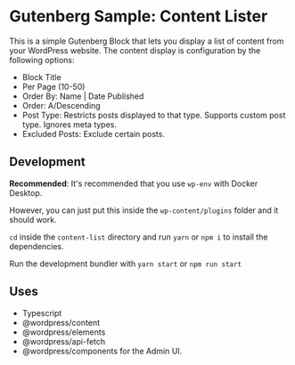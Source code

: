 # Gutenberg Sample: Content Lister

This is a simple Gutenberg Block that lets you display a list of content from your WordPress website. The content display is configuration by the following options:

- Block Title
- Per Page (10-50)
- Order By: Name | Date Published
- Order: A/Descending
- Post Type: Restricts posts displayed to that type. Supports custom post type. Ignores meta types.
- Excluded Posts: Exclude certain posts.


## Development

**Recommended**: It's recommended that you use `wp-env` with Docker Desktop. 

However, you can just put this inside the `wp-content/plugins` folder and it should work.

`cd` inside the `content-list` directory and run `yarn` or `npm i` to install the dependencies.

Run the development bundler with `yarn start` or `npm run start`

## Uses

- Typescript
- @wordpress/content
- @wordpress/elements
- @wordpress/api-fetch
- @wordpress/components for the Admin UI.